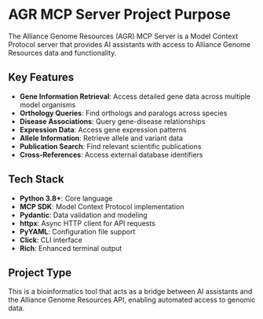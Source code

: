 # AGR MCP Server Project Purpose

The Alliance Genome Resources (AGR) MCP Server is a Model Context Protocol server that provides AI assistants with access to Alliance Genome Resources data and functionality.

## Key Features
- **Gene Information Retrieval**: Access detailed gene data across multiple model organisms
- **Orthology Queries**: Find orthologs and paralogs across species
- **Disease Associations**: Query gene-disease relationships
- **Expression Data**: Access gene expression patterns
- **Allele Information**: Retrieve allele and variant data
- **Publication Search**: Find relevant scientific publications
- **Cross-References**: Access external database identifiers

## Tech Stack
- **Python 3.8+**: Core language
- **MCP SDK**: Model Context Protocol implementation
- **Pydantic**: Data validation and modeling
- **httpx**: Async HTTP client for API requests
- **PyYAML**: Configuration file support
- **Click**: CLI interface
- **Rich**: Enhanced terminal output

## Project Type
This is a bioinformatics tool that acts as a bridge between AI assistants and the Alliance Genome Resources API, enabling automated access to genomic data.
